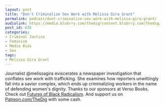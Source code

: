 ```yaml
---
layout: post
title: "Don't Criminalize Sex Work with Melissa Gira Grant"
permalink: podcast/dont-criminalize-sex-work-with-melissa-gira-grant/
audiolink: https://media.blubrry.com/thedig/content.blubrry.com/thedig/The_Dig_-_EP_66_-Grant.mp3
post_id: 635
categories: 
- Criminal Justice
- Feminism
- Media Bias
- Sex
tags: 
- Melissa Gira Grant
---
```


Journalist @melissagira eviscerates a newspaper investigation that conflates sex work with trafficking. She examines how reporters unwittingly fall into a savior complex, which ends up criminalizing workers in the name of defending women's dignity. Thanks to our sponsors at Verso Books. Check out [Futures of Black Radicalism](https://www.versobooks.com/books/2438-futures-of-black-radicalism). And support us on [Patreon.com/TheDig](http://www.patreon.com/TheDig)  with some cash.
